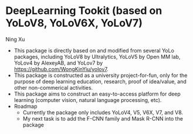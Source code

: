 # DeepLearning Tookit (based on YoLoV8, YoLoV6X, YoLoV7)

Ning Xu 

* This package is directly based on and modified from several YoLo packages, including YoLoV8 by Ultralytics, YoLoV5 by Open MM lab, YoLov4 by AlexeyAB, and YoLov7 by https://github.com/WongKinYiu/yolov7.
* This package is constructed as a university project-for-fun, only for the purpose of deep learning education, research, proof of idea/value, and other non-commerical activities.
* This package aims to construct an easy-to-access platform for deep learning (computer vision, natural language processing, etc).
* Roadmap
  * Currently the package only includes YoLoV4, V5, V6X, V7, and V8.
  * My next task is to add the F-CNN family and Mask R-CNN into the package